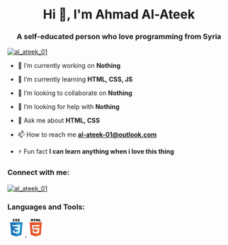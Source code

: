 <h1 align="center">Hi 👋, I'm Ahmad Al-Ateek</h1>
<h3 align="center">A self-educated person who love programming from Syria</h3>

<p align="left"> <a href="https://twitter.com/al_ateek_01" target="blank"><img src="https://img.shields.io/twitter/follow/al_ateek_01?logo=twitter&style=for-the-badge" alt="al_ateek_01" /></a> </p>

- 🔭 I’m currently working on **Nothing**

- 🌱 I’m currently learning **HTML, CSS, JS**

- 👯 I’m looking to collaborate on **Nothing**

- 🤝 I’m looking for help with **Nothing**

- 💬 Ask me about **HTML, CSS**

- 📫 How to reach me **al-ateek-01@outlook.com**

- ⚡ Fun fact **I can learn anything when i love this thing**

<h3 align="left">Connect with me:</h3>
<p align="left">
<a href="https://twitter.com/al_ateek_01" target="blank"><img align="center" src="https://raw.githubusercontent.com/rahuldkjain/github-profile-readme-generator/master/src/images/icons/Social/twitter.svg" alt="al_ateek_01" height="30" width="40" /></a>
</p>

<h3 align="left">Languages and Tools:</h3>
<p align="left"> <a href="https://www.w3schools.com/css/" target="_blank" rel="noreferrer"> <img src="https://raw.githubusercontent.com/devicons/devicon/master/icons/css3/css3-original-wordmark.svg" alt="css3" width="40" height="40"/> </a> <a href="https://www.w3.org/html/" target="_blank" rel="noreferrer"> <img src="https://raw.githubusercontent.com/devicons/devicon/master/icons/html5/html5-original-wordmark.svg" alt="html5" width="40" height="40"/> </a> </p>
